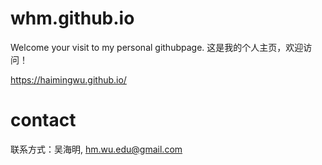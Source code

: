 # whm.github.io

Welcome your visit to my personal githubpage. 这是我的个人主页，欢迎访问！

https://haimingwu.github.io/

# contact

联系方式：吴海明, hm.wu.edu@gmail.com
